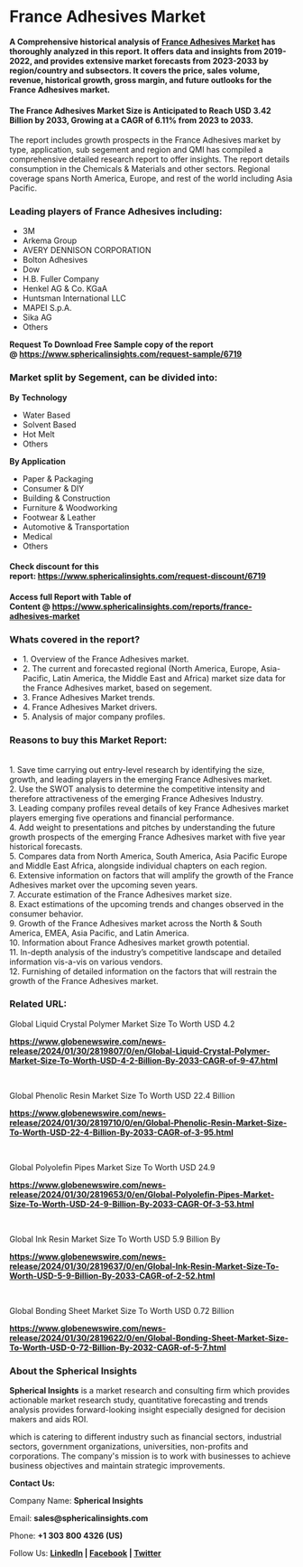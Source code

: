 <h1 class="news-post-title">France Adhesives Market</h1>
<p><strong>A Comprehensive historical analysis of&nbsp;<a href="https://www.sphericalinsights.com/reports/france-adhesives-market" target="_blank" rel="noreferrer noopener">France Adhesives Market</a>&nbsp;has thoroughly analyzed in this report. It offers data and insights from 2019-2022, and provides extensive market forecasts from 2023-2033 by region/country and subsectors. It covers the price, sales volume, revenue, historical growth, gross margin, and future outlooks for the France Adhesives market.</strong></p>
<h4><strong>The France Adhesives Market Size is Anticipated to Reach USD 3.42 Billion by 2033, Growing at a CAGR of 6.11% from 2023 to 2033.</strong></h4>
<p>The report includes growth prospects in the&nbsp;France Adhesives market by type, application, sub segement and region and QMI has compiled a comprehensive detailed research report to offer insights. The report details consumption in the Chemicals &amp; Materials and other sectors. Regional coverage spans North America, Europe, and rest of the world including Asia Pacific.</p>
<h3><strong>Leading players of France Adhesives including:</strong></h3>
<ul>
<li>3M</li>
<li>Arkema Group</li>
<li>AVERY DENNISON CORPORATION</li>
<li>Bolton Adhesives</li>
<li>Dow</li>
<li>H.B. Fuller Company</li>
<li>Henkel AG &amp; Co. KGaA</li>
<li>Huntsman International LLC</li>
<li>MAPEI S.p.A.</li>
<li>Sika AG</li>
<li>Others</li>
</ul>
<p><strong>Request To Download Free Sample copy of the report @&nbsp;<a href="https://www.sphericalinsights.com/request-sample/6719">https://www.sphericalinsights.com/request-sample/6719</a></strong></p>
<h3><strong>Market split by Segement, can be divided into:</strong></h3>
<p><strong>By</strong>&nbsp;<strong>Technology</strong></p>
<ul>
<li>Water Based</li>
<li>Solvent Based</li>
<li>Hot Melt</li>
<li>Others</li>
</ul>
<p><strong>By Application</strong></p>
<ul>
<li>Paper &amp; Packaging</li>
<li>Consumer &amp; DIY</li>
<li>Building &amp; Construction</li>
<li>Furniture &amp; Woodworking</li>
<li>Footwear &amp; Leather</li>
<li>Automotive &amp; Transportation</li>
<li>Medical</li>
<li>Others</li>
</ul>
<h4>Check discount for this report:&nbsp;<a href="https://www.sphericalinsights.com/request-discount/6719">https://www.sphericalinsights.com/request-discount/6719</a></h4>
<h4>Access full Report with Table of Content&nbsp;@&nbsp;<a href="https://www.sphericalinsights.com/reports/france-adhesives-market">https://www.sphericalinsights.com/reports/france-adhesives-market</a>&nbsp;</h4>
<h3><strong>Whats covered in the report?</strong></h3>
<ul>
<li>1. Overview of the France Adhesives market.</li>
<li>2. The current and forecasted regional (North America, Europe, Asia-Pacific, Latin America, the Middle East and Africa) market size data for the France Adhesives market, based on segement.</li>
<li>3. France Adhesives Market trends.</li>
<li>4. France Adhesives Market drivers.</li>
<li>5. Analysis of major company profiles.</li>
</ul>
<h3><strong>Reasons to buy this Market Report:</strong></h3>
<p><br />1. Save time carrying out entry-level research by identifying the size, growth, and leading players in the emerging France Adhesives market.<br />2. Use the SWOT analysis to determine the competitive intensity and therefore attractiveness of the emerging France Adhesives Industry.<br />3. Leading company profiles reveal details of key France Adhesives market players emerging five operations and financial performance.<br />4. Add weight to presentations and pitches by understanding the future growth prospects of the emerging France Adhesives market with five year historical forecasts.<br />5. Compares data from North America, South America, Asia Pacific Europe and Middle East Africa, alongside individual chapters on each region.<br />6. Extensive information on factors that will amplify the growth of the France Adhesives market over the upcoming seven years.<br />7. Accurate estimation of the&nbsp;France Adhesives market size.<br />8. Exact estimations of the upcoming trends and changes observed in the consumer behavior.<br />9. Growth of the&nbsp;France Adhesives market across the North &amp; South America, EMEA, Asia Pacific, and Latin America.<br />10. Information about France Adhesives market growth potential.<br />11. In-depth analysis of the industry&rsquo;s competitive landscape and detailed information vis-a-vis on various vendors.<br />12. Furnishing of detailed information on the factors that will restrain the growth of the France Adhesives market.</p>
<h3><strong>Related URL:</strong></h3>
<p>Global Liquid Crystal Polymer Market Size To Worth USD 4.2</p>
<p><strong><a href="https://www.globenewswire.com/news-release/2024/01/30/2819807/0/en/Global-Liquid-Crystal-Polymer-Market-Size-To-Worth-USD-4-2-Billion-By-2033-CAGR-of-9-47.html">https://www.globenewswire.com/news-release/2024/01/30/2819807/0/en/Global-Liquid-Crystal-Polymer-Market-Size-To-Worth-USD-4-2-Billion-By-2033-CAGR-of-9-47.html</a>&nbsp;</strong></p>
<p>&nbsp;</p>
<p>Global Phenolic Resin Market Size To Worth USD 22.4 Billion</p>
<p><strong><a href="https://www.globenewswire.com/news-release/2024/01/30/2819710/0/en/Global-Phenolic-Resin-Market-Size-To-Worth-USD-22-4-Billion-By-2033-CAGR-of-3-95.html">https://www.globenewswire.com/news-release/2024/01/30/2819710/0/en/Global-Phenolic-Resin-Market-Size-To-Worth-USD-22-4-Billion-By-2033-CAGR-of-3-95.html</a>&nbsp;</strong></p>
<p>&nbsp;</p>
<p>Global Polyolefin Pipes Market Size To Worth USD 24.9</p>
<p><strong><a href="https://www.globenewswire.com/news-release/2024/01/30/2819653/0/en/Global-Polyolefin-Pipes-Market-Size-To-Worth-USD-24-9-Billion-By-2033-CAGR-Of-3-53.html">https://www.globenewswire.com/news-release/2024/01/30/2819653/0/en/Global-Polyolefin-Pipes-Market-Size-To-Worth-USD-24-9-Billion-By-2033-CAGR-Of-3-53.html</a>&nbsp;</strong></p>
<p>&nbsp;</p>
<p>Global Ink Resin Market Size To Worth USD 5.9 Billion By</p>
<p><strong><a href="https://www.globenewswire.com/news-release/2024/01/30/2819637/0/en/Global-Ink-Resin-Market-Size-To-Worth-USD-5-9-Billion-By-2033-CAGR-of-2-52.html">https://www.globenewswire.com/news-release/2024/01/30/2819637/0/en/Global-Ink-Resin-Market-Size-To-Worth-USD-5-9-Billion-By-2033-CAGR-of-2-52.html</a>&nbsp;</strong></p>
<p>&nbsp;</p>
<p>Global Bonding Sheet Market Size To Worth USD 0.72 Billion</p>
<p><strong><a href="https://www.globenewswire.com/news-release/2024/01/30/2819622/0/en/Global-Bonding-Sheet-Market-Size-To-Worth-USD-0-72-Billion-By-2032-CAGR-of-5-7.html">https://www.globenewswire.com/news-release/2024/01/30/2819622/0/en/Global-Bonding-Sheet-Market-Size-To-Worth-USD-0-72-Billion-By-2032-CAGR-of-5-7.html</a>&nbsp;</strong></p>
<h3><strong>About the Spherical Insights</strong></h3>
<p><strong>Spherical Insights</strong>&nbsp;is a market research and consulting firm which provides actionable market research study, quantitative forecasting and trends analysis provides forward-looking insight especially designed for decision makers and aids ROI.</p>
<p>which is catering to different industry such as financial sectors, industrial sectors, government organizations, universities, non-profits and corporations. The company's mission is to work with businesses to achieve business objectives and maintain strategic improvements.</p>
<p><strong>Contact Us:</strong></p>
<p>Company Name:&nbsp;<strong>Spherical Insights</strong></p>
<p>Email:&nbsp;<strong>sales@sphericalinsights.com</strong></p>
<p>Phone:&nbsp;<strong>+1 303 800 4326 (US)</strong></p>
<p>Follow Us:&nbsp;<strong><a href="https://www.linkedin.com/company/spherical-insight/"><u>LinkedIn</u></a>&nbsp;|&nbsp;<a href="https://www.facebook.com/sphericalinsights22"><u>Facebook</u></a>&nbsp;|&nbsp;<a href="https://twitter.com/SInsights_US"><u>Twitter</u></a></strong></p>
